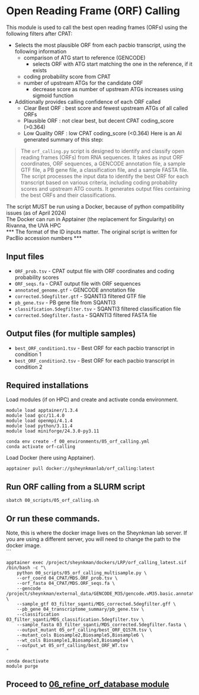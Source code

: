 # Open Reading Frame (ORF) Calling
This module is used to call the best open reading frames (ORFs) using the following filters after CPAT: <br />
- Selects the most plausible ORF from each pacbio transcript, using the following information
  - comparison of ATG start to reference (GENCODE)
    - selects ORF with ATG start matching the one in the reference, if it exists
  - coding probability score from CPAT
  - number of upstream ATGs for the candidate ORF
    - decrease score as number of upstream ATGs increases using sigmoid function
- Additionally provides calling confidence of each ORF called
  - Clear Best ORF : best score and fewest upstream ATGs of all called ORFs
  - Plausible ORF : not clear best, but decent CPAT coding_score (>0.364)
  - Low Quality ORF : low CPAT coding_score (<0.364)
Here is an AI generated summary of this step: <br />
> The `orf_calling.py` script is designed to identify and classify open reading frames (ORFs) from RNA sequences. It takes as input ORF coordinates, ORF sequences, a GENCODE annotation file, a sample GTF file, a PB gene file, a classification file, and a sample FASTA file. The script processes the input data to identify the best ORF for each transcript based on various criteria, including coding probability scores and upstream ATG counts. It generates output files containing the best ORFs and their classifications.

The script MUST be run using a Docker, because of python compatibility issues (as of April 2024) <br />
The Docker can run in Apptainer (the replacement for Singularity) on Rivanna, the UVA HPC <br />
*** The format of the ID inputs matter. The original script is written for PacBio accession numbers ***

## Input files
- `ORF_prob.tsv` - CPAT output file with ORF coordinates and coding probability scores
- `ORF_seqs.fa` - CPAT output file with ORF sequences
- `annotated_genome.gtf` - GENCODE annotation file
- `corrected.5degfilter.gtf` - SQANTI3 filtered GTF file
- `pb_gene.tsv` - PB gene file from SQANTI3
- `classification.5degfilter.tsv` - SQANTI3 filtered classification file
- `corrected.5degfilter.fasta` - SQANTI3 filtered FASTA file

## Output files (for multiple samples)
- `best_ORF_condition1.tsv` - Best ORF for each pacbio transcript in condition 1
- `best_ORF_condition2.tsv` - Best ORF for each pacbio transcript in condition 2

## Required installations
Load modules (if on HPC) and create and activate conda environment. <br />
```
module load apptainer/1.3.4
module load gcc/11.4.0  
module load openmpi/4.1.4
module load python/3.11.4
module load miniforge/24.3.0-py3.11

conda env create -f 00_environments/05_orf_calling.yml
conda activate orf-calling
```
Load Docker (here using Apptainer). <br />
```
apptainer pull docker://gsheynkmanlab/orf_calling:latest
```
## Run ORF calling from a SLURM script <br />
```
sbatch 00_scripts/05_orf_calling.sh
```
## Or run these commands. <br />
Note, this is where the docker image lives on the Sheynkman lab server. If you are using a different server, you will need to change the path to the docker image. <br />```
```
apptainer exec /project/sheynkman/dockers/LRP/orf_calling_latest.sif /bin/bash -c "\
    python 00_scripts/05_orf_calling_multisample.py \
    --orf_coord 04_CPAT/MDS.ORF_prob.tsv \
    --orf_fasta 04_CPAT/MDS.ORF_seqs.fa \
    --gencode /project/sheynkman/external_data/GENCODE_M35/gencode.vM35.basic.annotation.gtf \
    --sample_gtf 03_filter_sqanti/MDS_corrected.5degfilter.gff \
    --pb_gene 04_transcriptome_summary/pb_gene.tsv \
    --classification 03_filter_sqanti/MDS_classification.5degfilter.tsv \
    --sample_fasta 03_filter_sqanti/MDS_corrected.5degfilter.fasta \
    --output_mutant 05_orf_calling/best_ORF_Q157R.tsv \
    --mutant_cols Biosample2,Biosample5,Biosample6 \
    --wt_cols Biosample1,Biosample3,Biosample4 \
    --output_wt 05_orf_calling/best_ORF_WT.tsv
"

conda deactivate
module purge
```
## Proceed to [06_refine_orf_database module](https://github.com/efwatts/LRP_Troubleshooting/tree/main/06_refine_orf_database)
